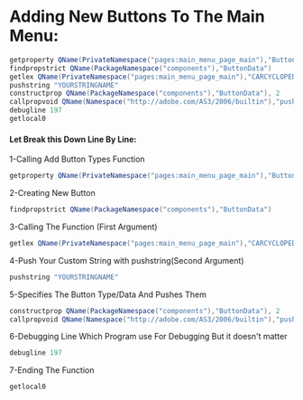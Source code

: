 # Adding New Buttons To The Main Menu:
```actionscript
getproperty QName(PrivateNamespace("pages:main_menu_page_main"),"ButtonTypes")
findpropstrict QName(PackageNamespace("components"),"ButtonData") 
getlex QName(PrivateNamespace("pages:main_menu_page_main"),"CARCYCLOPEDIA") 
pushstring "YOURSTRINGNAME"
constructprop QName(PackageNamespace("components"),"ButtonData"), 2
callpropvoid QName(Namespace("http://adobe.com/AS3/2006/builtin"),"push"), 1
debugline 197
getlocal0
```
#### Let Break this Down Line By Line:

1-Calling Add Button Types Function
```actionscript
getproperty QName(PrivateNamespace("pages:main_menu_page_main"),"ButtonTypes")
```
2-Creating New Button
```actionscript
findpropstrict QName(PackageNamespace("components"),"ButtonData")
```
3-Calling The Function (First Argument)
```actionscript
getlex QName(PrivateNamespace("pages:main_menu_page_main"),"CARCYCLOPEDIA")
```
4-Push Your Custom String with pushstring(Second Argument)  
```actionscript
pushstring "YOURSTRINGNAME"
```
5-Specifies The Button Type/Data And Pushes Them
```actionscript
constructprop QName(PackageNamespace("components"),"ButtonData"), 2
callpropvoid QName(Namespace("http://adobe.com/AS3/2006/builtin"),"push"), 1
```
6-Debugging Line Which Program use For Debugging But it doesn't matter 
```actionscript
debugline 197
```
7-Ending The Function
```actionscript
getlocal0
```
